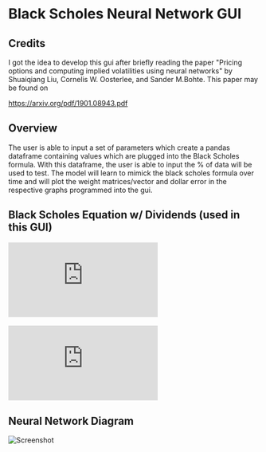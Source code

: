 # Black Scholes Neural Network GUI

## Credits

I got the idea to develop this gui after briefly reading the paper "Pricing options and computing implied volatilities
using neural networks" by Shuaiqiang Liu, Cornelis W. Oosterlee, and Sander M.Bohte. This paper may be found on 

https://arxiv.org/pdf/1901.08943.pdf
 

## Overview

The user is able to input a set of parameters which create a pandas dataframe containing values which are plugged into the Black Scholes formula. With this dataframe, the user is able to input the % of data will be used to test. The model will
learn to mimick the black scholes formula over time and will plot the weight matrices/vector and dollar error in the respective graphs programmed into the gui.

## Black Scholes Equation w/ Dividends (used in this GUI)


![Equation](https://latex.codecogs.com/gif.latex?BS_%7Bcall%7D%20%3D%20Se%5E%7B-qt%7DN%28d_1%29-Ke%5E%7B-rt%7DN%28d_2%29)
<br/><br/>
![Equation](https://latex.codecogs.com/gif.latex?BS_%7Bput%7D%20%3D%20Ke%5E%7B-rt%7DN%28-d_2%29%20-%20Se%5E%7B-qt%7DN%28-d_1%29)

## Neural Network Diagram

![Screenshot](https://github.com/MoSharieff/BSNeuralNet/blob/master/images/nnet.png)

